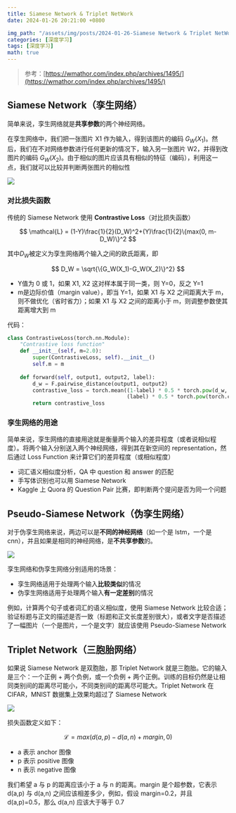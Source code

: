 ```yaml
---
title: Siamese Network & Triplet NetWork
date: 2024-01-26 20:21:00 +0800

img_path: "/assets/img/posts/2024-01-26-Siamese Network & Triplet NetWork"
categories: [深度学习]
tags: [深度学习]
math: true
---
```


> 参考：[https://wmathor.com/index.php/archives/1495/](https://wmathor.com/index.php/archives/1495/)

## Siamese Network（孪生网络）

简单来说，孪生网络就是**共享参数**的两个神经网络。

在孪生网络中，我们把一张图片 X1 作为输入，得到该图片的编码 $G_W(X_1)$。然后，我们在不对网络参数进行任何更新的情况下，输入另一张图片 W2，并得到改图片的编码 $G_W(X_2)$。由于相似的图片应该具有相似的特征（编码），利用这一点，我们就可以比较并判断两张图片的相似性

![](ls.png)

### 对比损失函数

传统的 Siamese Network 使用 **Contrastive Loss**（对比损失函数）

$$
\mathcal{L} = (1-Y)\frac{1}{2}(D_W)^2+(Y)\frac{1}{2}\{max(0, m-D_W)\}^2
$$

其中$D_W$被定义为孪生网络两个输入之间的欧氏距离，即

$$
D_W = \sqrt{\{G_W(X_1)-G_W(X_2)\}^2}
$$

-  Y值为 0 或 1，如果 X1, X2 这对样本属于同一类，则 Y=0，反之 Y=1
- m是边际价值（margin value），即当 Y=1，如果 X1 与 X2 之间距离大于 m，则不做优化（省时省力）；如果 X1 与 X2 之间的距离小于 m，则调整参数使其距离增大到 m

代码：

```python
class ContrastiveLoss(torch.nn.Module):
    "Contrastive loss function"
    def __init__(self, m=2.0):
        super(ContrastiveLoss, self).__init__()
        self.m = m
            
    def forward(self, output1, output2, label):
        d_w = F.pairwise_distance(output1, output2)
        contrastive_loss = torch.mean((1-label) * 0.5 * torch.pow(d_w, 2) +
                                      (label) * 0.5 * torch.pow(torch.clamp(self.m - d_w, min=0.0), 2))
        return contrastive_loss
```

### 孪生网络的用途

简单来说，孪生网络的直接用途就是衡量两个输入的差异程度（或者说相似程度）。将两个输入分别送入两个神经网络，得到其在新空间的 representation，然后通过 Loss Function 来计算它们的差异程度（或相似程度）

- 词汇语义相似度分析，QA 中 question 和 answer 的匹配
- 手写体识别也可以用 Siamese Network
- Kaggle 上 Quora 的 Question Pair 比赛，即判断两个提问是否为同一个问题

## Pseudo-Siamese Network（伪孪生网络）

对于伪孪生网络来说，两边可以是**不同的神经网络**（如一个是 lstm，一个是 cnn），并且如果是相同的神经网络，是**不共享参数**的。

![](PSN.jpg)

孪生网络和伪孪生网络分别适用的场景：

- 孪生网络适用于处理两个输入**比较类似**的情况
- 伪孪生网络适用于处理两个输入**有一定差别**的情况

例如，计算两个句子或者词汇的语义相似度，使用 Siamese Network 比较合适；验证标题与正文的描述是否一致（标题和正文长度差别很大），或者文字是否描述了一幅图片（一个是图片，一个是文字）就应该使用 Pseudo-Siamese Network

## Triplet Network（三胞胎网络）

如果说 Siamese Network 是双胞胎，那 Triplet Network 就是三胞胎。它的输入是三个：一个正例 + 两个负例，或一个负例 + 两个正例。训练的目标仍然是让相同类别间的距离尽可能小，不同类别间的距离尽可能大。Triplet Network 在 CIFAR，MNIST 数据集上效果均超过了 Siamese Network

![](tn.png)

损失函数定义如下：

$$
\mathcal{L}=max(d(a,p)-d(a,n)+margin, 0)
$$

- a 表示 anchor 图像
- p 表示 positive 图像
- n 表示 negative 图像

我们希望 a 与 p 的距离应该小于 a 与 n 的距离。margin 是个超参数，它表示 d(a,p) 与 d(a,n) 之间应该相差多少，例如，假设 margin=0.2，并且 d(a,p)=0.5，那么 d(a,n) 应该大于等于 0.7
